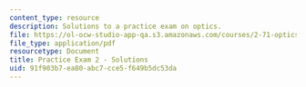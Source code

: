 ```yaml
---
content_type: resource
description: Solutions to a practice exam on optics.
file: https://ol-ocw-studio-app-qa.s3.amazonaws.com/courses/2-71-optics-spring-2009/91f903b7ea80abc7cce5f649b5dc53da_MIT2_71S09_practice2_sol.pdf
file_type: application/pdf
resourcetype: Document
title: Practice Exam 2 - Solutions
uid: 91f903b7-ea80-abc7-cce5-f649b5dc53da
---
```

